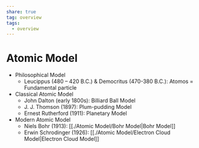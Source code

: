 ```yaml
---
share: true
tag: overview
tags:
  - overview
---
```



# Atomic Model

- Philosophical Model
	- Leucippus (480 – 420 B.C.) & Democritus (470-380 B.C.): Atomos = Fundamental particle
- Classical Atomic Model
	- John Dalton (early 1800s): Billiard Ball Model
	- J. J. Thomson (1897): Plum-pudding Model
	- Ernest Rutherford (1911): Planetary Model
- Modern Atomic Model
	- Niels Bohr (1913): [[./Atomic Model/Bohr Model|Bohr Model]]
	- Erwin Schrodinger (1926): [[./Atomic Model/Electron Cloud Model|Electron Cloud Model]]
